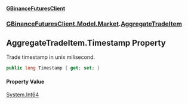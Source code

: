 #### [GBinanceFuturesClient](./index.md 'index')
### [GBinanceFuturesClient.Model.Market](./GBinanceFuturesClient-Model-Market.md 'GBinanceFuturesClient.Model.Market').[AggregateTradeItem](./GBinanceFuturesClient-Model-Market-AggregateTradeItem.md 'GBinanceFuturesClient.Model.Market.AggregateTradeItem')
## AggregateTradeItem.Timestamp Property
Trade timestamp in unix milisecond.  
```csharp
public long Timestamp { get; set; }
```
#### Property Value
[System.Int64](https://docs.microsoft.com/en-us/dotnet/api/System.Int64 'System.Int64')  
